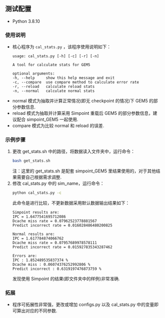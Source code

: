 ##  测试配置
+   Python 3.8.10

### 使用说明
+   核心程序为 `cal_stats.py` ，该程序使用说明如下：
    ```
    usage: cal_stats.py [-h] [-c] [-r] [-n]

    A tool for calculate stats for GEM5

    optional arguments:
    -h, --help     show this help message and exit
    -c, --compare  use compare method to calculate error rate
    -r, --reload   calculate reload stats
    -n, --normal   calculate normal stats
    ```
+   normal 模式为抽取并计算正常情况(即无 checkpoint 的情况)下 GEM5 的部分参数信息.
+   reload 模式为抽取并计算采用 Simpoint 重载后 GEM5 的部分参数信息，建议配合 simpoint_GEM5 一起使用.
+   compare 模式为比较 normal 和 reload 的误差. 

### 示例步骤
1.  更改 get_stats.sh 中的路径，将数据读入文件夹中，运行命令：
    ```bash
    bash get_stats.sh
    ```
    注：这里的 get_stats.sh 是配套 simpoint_GEM5 里结果使用的，对于其他结果需要自己根据需求调整.
2.  修改 cal_stats.py 中的 sim_name，运行命令：
    ```bash
    python cal_stats.py -c
    ```
    此命令是进行比较，不更新数据采用默认数据输出结果如下：
    ```
    Simpoint results are:
    IPC = 1.6477541695712086
    Dcache miss rate = 0.07962523778881567
    Predict incorrect rate = 0.016028486480200825

    Normal results are:
    IPC = 1.617784874066762
    Dcache miss rate = 0.07957689978578111
    Predict incorrect rate = 0.015927835343287462

    Errors are:
    IPC : 1.852489535837374 %
    Dcache miss : 0.06074376252992806 %
    Predict incorrect : 0.6319197476873759 %
    ```
    发现使用 Simpoint 的结果(即文件夹中的样例)非常准确.

### 拓展
+   程序可拓展性非常强，更改或增加 configs.py 以及 cal_stats.py 中的变量即可算出对应的不同参数.